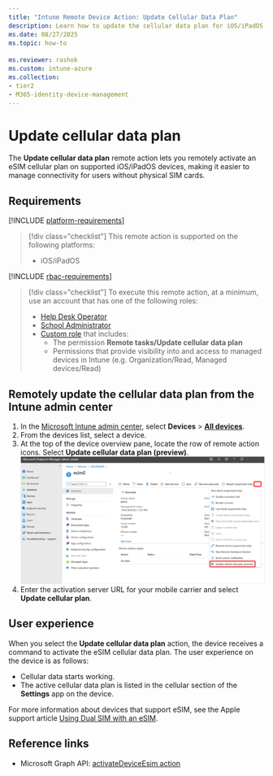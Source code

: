 ```yaml
---
title: "Intune Remote Device Action: Update Cellular Data Plan"
description: Learn how to update the cellular data plan for iOS/iPadOS devices that support eSIM with Microsoft Intune.
ms.date: 08/27/2025
ms.topic: how-to

ms.reviewer: rashok
ms.custom: intune-azure
ms.collection:
- tier2
- M365-identity-device-management
---
```


# Update cellular data plan

The **Update cellular data plan** remote action lets you remotely activate an eSIM cellular plan on supported iOS/iPadOS devices, making it easier to manage connectivity for users without physical SIM cards.

## Requirements

[!INCLUDE [platform-requirements](../includes/h3/platform-requirements.md)]

> [!div class="checklist"]
> This remote action is supported on the following platforms:
>
> - iOS/iPadOS

[!INCLUDE [rbac-requirements](../includes/h3/rbac-requirements.md)]

> [!div class="checklist"]
> To execute this remote action, at a minimum, use an account that has one of the following roles:
>
> - [Help Desk Operator][INT-R1]
> - [School Administrator][INT-R2]
> - [Custom role][INT-RC] that includes:
>   - The permission **Remote tasks/Update cellular data plan**
>   - Permissions that provide visibility into and access to managed devices in Intune (e.g. Organization/Read, Managed devices/Read)

## Remotely update the cellular data plan from the Intune admin center

1. In the [Microsoft Intune admin center][INT-AC], select **Devices** > [**All devices**][INT-ALLD].
1. From the devices list, select a device.
1. At the top of the device overview pane, locate the row of remote action icons. Select **Update cellular data plan (preview)**.
    ![Screenshot of updating cellular data plan](images/update-cellular-data-plan.png)
1. Enter the activation server URL for your mobile carrier and select **Update cellular plan**.

## User experience

When you select the **Update cellular data plan** action, the device receives a command to activate the eSIM cellular data plan. The user experience on the device is as follows:

- Cellular data starts working.
- The active cellular data plan is listed in the cellular section of the **Settings** app on the device.

For more information about devices that support eSIM, see the Apple support article [Using Dual SIM with an eSIM](https://support.apple.com/HT209044).

## Reference links

- Microsoft Graph API: [activateDeviceEsim action][GRAPH-1]

<!--links-->

<!-- admin center links -->

[INT-AC]: https://go.microsoft.com/fwlink/?linkid=2109431
[INT-ALLD]: https://go.microsoft.com/fwlink/?linkid=2333814

<!-- role links -->

[INT-R1]: /intune/intune-service/fundamentals/role-based-access-control-reference#help-desk-operator
[INT-R2]: /intune/intune-service/fundamentals/role-based-access-control-reference#school-administrator
[INT-R4]: /intune/intune-service/fundamentals/role-based-access-control-reference#endpoint-security-manager
[INT-RC]: /intune/intune-service/fundamentals/create-custom-role

<!-- API links -->

[GRAPH-1]: /graph/api/intune-devices-manageddevice-activateDeviceEsim
